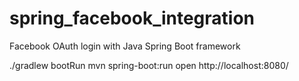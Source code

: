# spring_facebook_integration
Facebook OAuth login with Java Spring Boot framework

./gradlew bootRun
mvn spring-boot:run
open http://localhost:8080/

